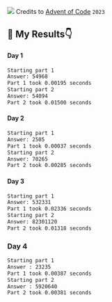 ![](https://blog.pythondiscord.com/content/images/2021/03/AoC_banner.png)
Credits to [Advent of Code](https://adventofcode.com/) `2023`
## 🙈 My Results👇
#### Day 1 
```bash
Starting part 1
Answer: 54968
Part 1 took 0.00195 seconds
Starting part 2
Answer: 54094
Part 2 took 0.01500 seconds
```
#### Day 2
```bash
Starting part 1
Answer: 2505
Part 1 took 0.00037 seconds
Starting part 2
Answer: 70265
Part 2 took 0.00285 seconds
```
#### Day 3
```bash
Starting part 1
Answer: 532331
Part 1 took 0.02336 seconds
Starting part 2
Answer: 82301120
Part 2 took 0.01318 seconds
```
### Day 4
```bash
Starting part 1
Answer : 23235
Part 1 took 0.00387 seconds
Starting part 2
Answer : 5920640
Part 2 took 0.00381 seconds
```